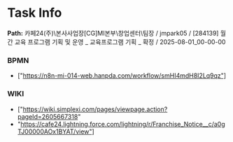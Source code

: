 # Task Info

**Path:** 카페24(주)\본사사업장\[CG]MI본부\창업센터\팀장 / jmpark05 / [284139] 월간 교육 프로그램 기획 및 운영 _ 교육프로그램 기획 _ 확정 / 2025-08-01_00-00-00

### BPMN
- ["https://n8n-mi-014-web.hanpda.com/workflow/smHI4mdH8I2Lq9qz"]

### WIKI
- ["https://wiki.simplexi.com/pages/viewpage.action?pageId=2605667318"
- "https://cafe24.lightning.force.com/lightning/r/Franchise_Notice__c/a0gTJ00000AOx1BYAT/view"]

